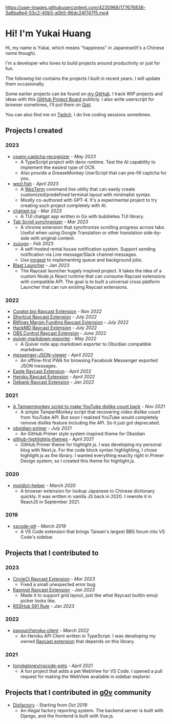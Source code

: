 

https://user-images.githubusercontent.com/4230968/177676838-3a6ba8e4-53c2-40b5-a0b5-86dc24f747f5.mp4



# Hi! I'm Yukai Huang

Hi, my name is Yukai, which means "happiness" in Japanese(It's a Chinese name though). 

I'm a developer who loves to build projects around productivity or just for fun.

The following list contains the projects I built in recent years. I will update them occasionally.

Some earlier projects can be found on [my GitHub](https://github.com/Yukaii?tab=repositories). I track WIP projects and ideas with this [GitHub Project Board](https://github.com/users/Yukaii/projects/3/views/3) publicly. I also write userscript for browser sometimes, I'll put them on [Gist](https://gist.github.com/Yukaii).

You can also find me on [Twitch](https://www.twitch.tv/yukaii_h). I do live coding sessions sometimes.

<!-- PROJECTS -->

## Projects I created

### 2023

- [cpami-captcha-recognizer](https://github.com/Yukaii/cpami-captcha-recognizer) - _May 2023_
	- A TypeScript project with deno runtime. Test the AI capability to implement the easiest type of OCR.
	- Also provide a GreaseMonkey UserScript that can pre-fill captcha for you.
- [wezl.fish](https://github.com/Yukaii/wezl.fish) - _April 2023_
	- A [WezTerm](https://wezfurlong.org/wezterm/) command line utility that can easily create customized/predefined terminal layout with minimalist syntax.
	- Mostly co-authored with GPT-4. It's a experimental project to try creating such project completely with AI.
- [chatgpt-tui](https://github.com/Yukaii/chatgpt-tui) - _Mar 2023_
	- A TUI chatgpt app written in Go with bubbletea TUI library.
- [Tab Scroll synchronizer](https://github.com/Yukaii/tab-scroll-synchronizer) - _Mar 2023_
	- A chrome extension that synchronize scrolling progress across tabs. Useful when using Google Translation or other translation side-by-side with original content.
- [zuzugo](https://github.com/Yukaii/zuzugo) - _Feb 2023_
	- A self-hosted rental house notification system. Support sending notification via Line message/Slack channel messages.
	- Use [inngest](https://www.inngest.com/) to implementing queue and background jobs.
- [Blast Launcher](https://github.com/BlastLauncher/blast) - _Jan 2023_
	- The Raycast launcher hugely inspired project. It takes the idea of a custom Node.js React runtime that can consume Raycast extensions with compatible API. The goal is to built a universal cross platform Launcher that can run existing Raycast extensions.

### 2022

- [Curator.bio Raycast Extension](https://www.raycast.com/Yukai/curator-bio) - _Nov 2022_
- [Shortcut Raycast Extension](https://www.raycast.com/Yukai/shortcut) - _July 2022_
- [Bitfinex Margin Funding Raycast Extension](https://www.raycast.com/Yukai/bitfinex) - _July 2022_
- [HackMD Raycast Extension](https://www.raycast.com/Yukai/hackmd) - _July 2022_
- [OBS Control Raycast Extension](https://www.raycast.com/Yukai/obs-control) - _June 2022_
- [quiver-markdown-exporter](https://github.com/Yukaii/quiver-markdown-exporter) - _May 2022_
	- A Quiver note app markdown exporter to Obsidian compatible markdown.
- [messenger-JSON-viewer](https://github.com/Yukaii/messenger-JSON-viewer) - _April 2022_
	- An offline-first PWA for browsing Facebook Messenger exported JSON messages. 
- [Eagle Raycast Extension](https://www.raycast.com/Yukai/eagle) - _April 2022_
- [Heroku Raycast Extension](https://www.raycast.com/Yukai/heroku) - _April 2022_
- [Debank Raycast Extension](https://www.raycast.com/Yukai/debank) - _Jan 2022_

### 2021

- [A Tampermonkey script to make YouTube dislike count back](https://gist.github.com/Yukaii/48801545e9cb2c1e7fb84ac39af112b2) - _Nov 2021_
	- A simple TamperMonkey script that recovering video dislike count from YouTube API. But soon I realized YouTube would completely remove dislike feature including the API. So it just got deprecated.
- [obsidian-primer](https://github.com/Yukaii/obsidian-primer) - _July 2021_
	- An GitHub Primer style system inspired theme for Obsidian
- [github-highlightjs-themes](https://github.com/Yukaii/github-highlightjs-themes) - _April 2021_
	- GitHub Primer theme for highlight.js. I was developing my personal blog with Next.js. For the code block syntax highlighting, I chose highlight.js as the library. I wanted everything exactly right in Primer Design system, so I created this theme for highlight.js.

### 2020

- [mojidict-helper](https://github.com/Yukaii/mojidict-helper) - _March 2020_
	- A browser extension for lookup Japanese to Chinese dictionary quickly. It was written in vanilla JS back in 2020. I rewrote it in ReactJS in September 2021.
### 2019

- [vscode-ptt](https://github.com/Yukaii/vscode-ptt) - _March 2019_
	- A VS Code extension that brings Taiwan's largest BBS forum into VS Code's sidebar.

## Projects that I contributed to

### 2023

- [CircleCI Raycast Extension](https://www.raycast.com/qeude/circle-ci) - _Mar 2023_
	- Fixed a small unexpected error bug
- [Kaomoji Raycast Extension](https://www.raycast.com/yalishanda/kaomoji-search) - _Jan 2023_
	- Made it to support grid layout, just like what Raycast builtin emoji picker looks like.
- [RSSHub 591 Rule](https://docs.rsshub.app/other.html#_591-zu-wu-wang) - _Jan 2023_

### 2022

- [payouri/heroku-client](https://github.com/payouri/heroku-client) - _March 2022_
	- An Heroku API Client written in TypeScript. I was developing my owned [Raycast extension](https://github.com/raycast/extensions/pull/1160) that depends on this library.

### 2021

- [tonybaloney/vscode-pets](https://github.com/tonybaloney/vscode-pets) - _April 2021_
	- A fun project that adds a pet WebView for VS Code. I opened a pull request for making the WebView available in sidebar explorer.

## Projects that I contributed in [g0v](https://g0v.tw/) community

- [Disfactory](https://disfactory.tw) - Starting from _Oct 2019_
	- An illegal factory reporting system. The backend server is built with Django, and the frontend is built with Vue.js.

<!-- PROJECTS -->

